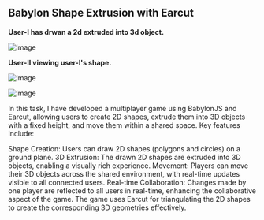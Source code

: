 ## Babylon Shape Extrusion with Earcut
**User-I has drwan a 2d extruded into 3d object.**

![image](https://github.com/user-attachments/assets/c5f1efb0-89e8-49bf-957c-4f8d231e414a)

**User-II  viewing user-I's shape.**

![image](https://github.com/user-attachments/assets/699c0598-219f-4db5-860e-21dfb29dddef)

![image](https://github.com/user-attachments/assets/4f52c009-a5fc-42a1-8d79-72ee05e2d7ef)


In this task, I have developed a multiplayer game using BabylonJS and Earcut, allowing users to create 2D shapes, extrude them into 3D objects with a fixed height, and move them within a shared space. Key features include:

Shape Creation: Users can draw 2D shapes (polygons and circles) on a ground plane.
3D Extrusion: The drawn 2D shapes are extruded into 3D objects, enabling a visually rich experience.
Movement: Players can move their 3D objects across the shared environment, with real-time updates visible to all connected users.
Real-time Collaboration: Changes made by one player are reflected to all users in real-time, enhancing the collaborative aspect of the game.
The game uses Earcut for triangulating the 2D shapes to create the corresponding 3D geometries effectively.
